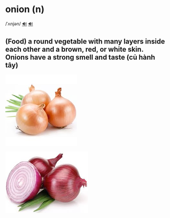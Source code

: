 # onion (n)

/ˈʌnjən/ [🔊](https://www.oxfordlearnersdictionaries.com/media/english/uk_pron/o/oni/onion/onion__gb_2.mp3) [🔊](https://www.oxfordlearnersdictionaries.com/media/english/us_pron/o/oni/onion/onion__us_1.mp3)

## (Food) a round vegetable with many layers inside each other and a brown, red, or white skin. Onions have a strong smell and taste (củ hành tây)

![onion-1](onion-1.png)

![onion-2](onion-2.png)